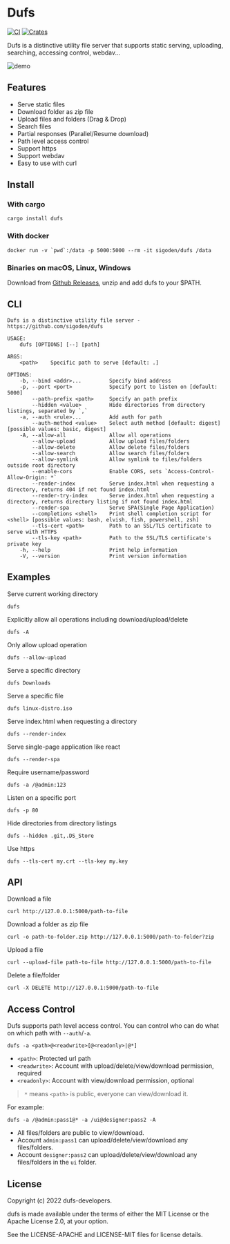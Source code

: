 # Dufs

[![CI](https://github.com/sigoden/dufs/actions/workflows/ci.yaml/badge.svg)](https://github.com/sigoden/dufs/actions/workflows/ci.yaml)
[![Crates](https://img.shields.io/crates/v/dufs.svg)](https://crates.io/crates/dufs)

Dufs is a distinctive utility file server that supports static serving, uploading, searching, accessing control, webdav...

![demo](https://user-images.githubusercontent.com/4012553/177549931-130383ef-0480-4911-b9c2-0d9534a624b7.png)

## Features

- Serve static files
- Download folder as zip file
- Upload files and folders (Drag & Drop)
- Search files
- Partial responses (Parallel/Resume download)
- Path level access control
- Support https
- Support webdav
- Easy to use with curl

## Install

### With cargo

```
cargo install dufs
```

### With docker

```
docker run -v `pwd`:/data -p 5000:5000 --rm -it sigoden/dufs /data
```

### Binaries on macOS, Linux, Windows

Download from [Github Releases](https://github.com/sigoden/dufs/releases), unzip and add dufs to your $PATH.

## CLI

```
Dufs is a distinctive utility file server - https://github.com/sigoden/dufs

USAGE:
    dufs [OPTIONS] [--] [path]

ARGS:
    <path>    Specific path to serve [default: .]

OPTIONS:
    -b, --bind <addr>...         Specify bind address
    -p, --port <port>            Specify port to listen on [default: 5000]
        --path-prefix <path>     Specify an path prefix
        --hidden <value>         Hide directories from directory listings, separated by `,`
    -a, --auth <rule>...         Add auth for path
        --auth-method <value>    Select auth method [default: digest] [possible values: basic, digest]
    -A, --allow-all              Allow all operations
        --allow-upload           Allow upload files/folders
        --allow-delete           Allow delete files/folders
        --allow-search           Allow search files/folders
        --allow-symlink          Allow symlink to files/folders outside root directory
        --enable-cors            Enable CORS, sets `Access-Control-Allow-Origin: *`
        --render-index           Serve index.html when requesting a directory, returns 404 if not found index.html
        --render-try-index       Serve index.html when requesting a directory, returns directory listing if not found index.html
        --render-spa             Serve SPA(Single Page Application)
        --completions <shell>    Print shell completion script for <shell> [possible values: bash, elvish, fish, powershell, zsh]
        --tls-cert <path>        Path to an SSL/TLS certificate to serve with HTTPS
        --tls-key <path>         Path to the SSL/TLS certificate's private key
    -h, --help                   Print help information
    -V, --version                Print version information
```

## Examples

Serve current working directory

```
dufs
```

Explicitly allow all operations including download/upload/delete

```
dufs -A
```

Only allow upload operation

```
dufs --allow-upload
```

Serve a specific directory

```
dufs Downloads
```

Serve a specific file

```
dufs linux-distro.iso
```

Serve index.html when requesting a directory

```
dufs --render-index
```

Serve single-page application like react

```
dufs --render-spa
```

Require username/password

```
dufs -a /@admin:123
```

Listen on a specific port

```
dufs -p 80
```

Hide directories from directory listings

```
dufs --hidden .git,.DS_Store
```

Use https

```
dufs --tls-cert my.crt --tls-key my.key
```

## API

Download a file
```
curl http://127.0.0.1:5000/path-to-file
```

Download a folder as zip file

```
curl -o path-to-folder.zip http://127.0.0.1:5000/path-to-folder?zip
```

Upload a file

```
curl --upload-file path-to-file http://127.0.0.1:5000/path-to-file
```

Delete a file/folder

```
curl -X DELETE http://127.0.0.1:5000/path-to-file
```

## Access Control

Dufs supports path level access control. You can control who can do what on which path with `--auth`/`-a`.

```
dufs -a <path>@<readwrite>[@<readonly>|@*]
```

- `<path>`: Protected url path
- `<readwrite>`: Account with upload/delete/view/download permission, required
- `<readonly>`: Account with view/download permission, optional

> `*` means `<path>` is public, everyone can view/download it.

For example:

```
dufs -a /@admin:pass1@* -a /ui@designer:pass2 -A
```
- All files/folders are public to view/download.
- Account `admin:pass1` can upload/delete/view/download any files/folders.
- Account `designer:pass2` can upload/delete/view/download any files/folders in the `ui` folder.

## License

Copyright (c) 2022 dufs-developers.

dufs is made available under the terms of either the MIT License or the Apache License 2.0, at your option.

See the LICENSE-APACHE and LICENSE-MIT files for license details.